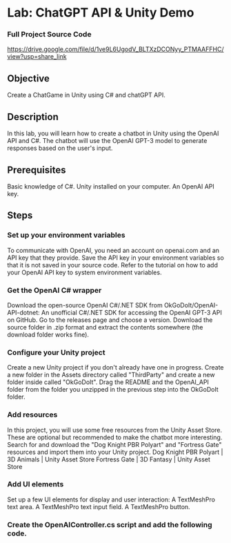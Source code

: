 # Lab: ChatGPT API & Unity Demo

### Full Project Source Code
https://drive.google.com/file/d/1ve9L6UgodV_BLTXzDCONyy_PTMAAFFHC/view?usp=share_link

## Objective
Create a ChatGame in Unity using C# and chatGPT API.

## Description
In this lab, you will learn how to create a chatbot in Unity using the OpenAI API and C#. The chatbot will use the OpenAI GPT-3 model to generate responses based on the user's input.

## Prerequisites
Basic knowledge of C#.
Unity installed on your computer.
An OpenAI API key.

## Steps

### Set up your environment variables
To communicate with OpenAI, you need an account on openai.com and an API key that they provide. Save the API key in your environment variables so that it is not saved in your source code. Refer to the tutorial on how to add your OpenAI API key to system environment variables.

### Get the OpenAI C# wrapper
Download the open-source OpenAI C#/.NET SDK from OkGoDoIt/OpenAI-API-dotnet: An unofficial C#/.NET SDK for accessing the OpenAI GPT-3 API on GitHub.
Go to the releases page and choose a version. Download the source folder in .zip format and extract the contents somewhere (the download folder works fine).

### Configure your Unity project
Create a new Unity project if you don't already have one in progress. Create a new folder in the Assets directory called "ThirdParty" and create a new folder inside called "OkGoDoIt". Drag the README and the OpenAI_API folder from the folder you unzipped in the previous step into the OkGoDoIt folder.

### Add resources
In this project, you will use some free resources from the Unity Asset Store. These are optional but recommended to make the chatbot more interesting. Search for and download the "Dog Knight PBR Polyart" and "Fortress Gate" resources and import them into your Unity project.
Dog Knight PBR Polyart | 3D Animals | Unity Asset Store
Fortress Gate | 3D Fantasy | Unity Asset Store

### Add UI elements
Set up a few UI elements for display and user interaction:
A TextMeshPro text area.
A TextMeshPro text input field.
A TextMeshPro button.

### Create the OpenAIController.cs script and add the following code.
